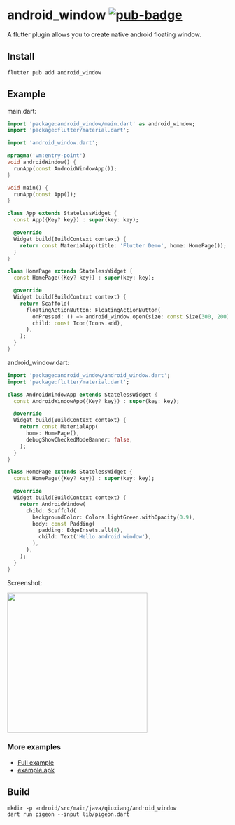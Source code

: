 # android_window [![pub-badge]][pub]

A flutter plugin allows you to create native android floating window.

## Install

```
flutter pub add android_window
```

## Example

main.dart:

```dart
import 'package:android_window/main.dart' as android_window;
import 'package:flutter/material.dart';

import 'android_window.dart';

@pragma('vm:entry-point')
void androidWindow() {
  runApp(const AndroidWindowApp());
}

void main() {
  runApp(const App());
}

class App extends StatelessWidget {
  const App({Key? key}) : super(key: key);

  @override
  Widget build(BuildContext context) {
    return const MaterialApp(title: 'Flutter Demo', home: HomePage());
  }
}

class HomePage extends StatelessWidget {
  const HomePage({Key? key}) : super(key: key);

  @override
  Widget build(BuildContext context) {
    return Scaffold(
      floatingActionButton: FloatingActionButton(
        onPressed: () => android_window.open(size: const Size(300, 200)),
        child: const Icon(Icons.add),
      ),
    );
  }
}
```

android_window.dart:

```dart
import 'package:android_window/android_window.dart';
import 'package:flutter/material.dart';

class AndroidWindowApp extends StatelessWidget {
  const AndroidWindowApp({Key? key}) : super(key: key);

  @override
  Widget build(BuildContext context) {
    return const MaterialApp(
      home: HomePage(),
      debugShowCheckedModeBanner: false,
    );
  }
}

class HomePage extends StatelessWidget {
  const HomePage({Key? key}) : super(key: key);

  @override
  Widget build(BuildContext context) {
    return AndroidWindow(
      child: Scaffold(
        backgroundColor: Colors.lightGreen.withOpacity(0.9),
        body: const Padding(
          padding: EdgeInsets.all(8),
          child: Text('Hello android window'),
        ),
      ),
    );
  }
}
```

Screenshot:

<img  width=320 src=https://user-images.githubusercontent.com/1709072/136494923-fd9f10bb-aa1e-4365-bece-f595bc913ebf.png>

### More examples

- [Full example](https://github.com/qiuxiang/flutter-android-window/tree/main/example)
- [example.apk](https://github.com/qiuxiang/flutter-android-window/releases/download/latest/example.apk)

[](https://user-images.githubusercontent.com/1709072/136388895-4b576f60-f00e-4188-ae74-dd4a3da9beca.mp4)

[pub]: https://pub.dartlang.org/packages/android_window
[pub-badge]: https://img.shields.io/pub/v/android_window.svg

## Build

```
mkdir -p android/src/main/java/qiuxiang/android_window
dart run pigeon --input lib/pigeon.dart
```

